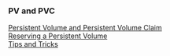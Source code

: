 ### PV and PVC

[Persistent Volume and Persistent Volume Claim](https://kubernetes.io/docs/concepts/storage/persistent-volumes/)
</br>
[Reserving a Persistent Volume](https://kubernetes.io/docs/concepts/storage/persistent-volumes/#reserving-a-persistentvolume)
</br>
[Tips and Tricks](https://github.com/amitk-vmware/CKAD-exercises-and-solutions/blob/master/tips_and_tricks.md)

